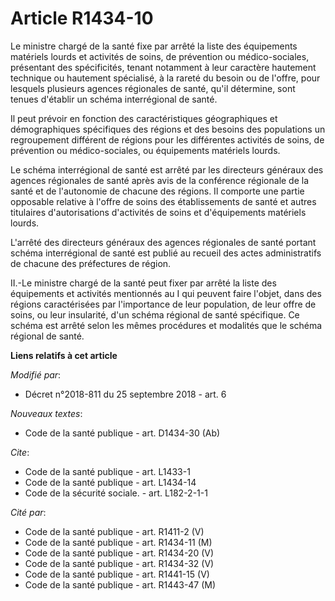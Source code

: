 # Article R1434-10

Le ministre chargé de la santé fixe par arrêté la liste des équipements matériels lourds et activités de soins, de prévention
ou médico-sociales, présentant des spécificités, tenant notamment à leur caractère hautement technique ou hautement
spécialisé, à la rareté du besoin ou de l'offre, pour lesquels plusieurs agences régionales de santé, qu'il détermine, sont
tenues d'établir un schéma interrégional de santé.

Il peut prévoir en fonction des caractéristiques géographiques et démographiques spécifiques des régions et des besoins des
populations un regroupement différent de régions pour les différentes activités de soins, de prévention ou médico-sociales,
ou équipements matériels lourds.

Le schéma interrégional de santé est arrêté par les directeurs généraux des agences régionales de santé après avis de la
conférence régionale de la santé et de l'autonomie de chacune des régions. Il comporte une partie opposable relative à
l'offre de soins des établissements de santé et autres titulaires d'autorisations d'activités de soins et d'équipements
matériels lourds.

L'arrêté des directeurs généraux des agences régionales de santé portant schéma interrégional de santé est publié au recueil
des actes administratifs de chacune des préfectures de région.

II.-Le ministre chargé de la santé peut fixer par arrêté la liste des équipements et activités mentionnés au I qui peuvent
faire l'objet, dans des régions caractérisées par l'importance de leur population, de leur offre de soins, ou leur
insularité, d'un schéma régional de santé spécifique. Ce schéma est arrêté selon les mêmes procédures et modalités que le
schéma régional de santé.

**Liens relatifs à cet article**

_Modifié par_:

  - Décret n°2018-811 du 25 septembre 2018 - art. 6

_Nouveaux textes_:

  - Code de la santé publique - art. D1434-30 (Ab)

_Cite_:

  - Code de la santé publique - art. L1433-1
  - Code de la santé publique - art. L1434-14
  - Code de la sécurité sociale. - art. L182-2-1-1

_Cité par_:

  - Code de la santé publique - art. R1411-2 (V)
  - Code de la santé publique - art. R1434-11 (M)
  - Code de la santé publique - art. R1434-20 (V)
  - Code de la santé publique - art. R1434-32 (V)
  - Code de la santé publique - art. R1441-15 (V)
  - Code de la santé publique - art. R1443-47 (M)
